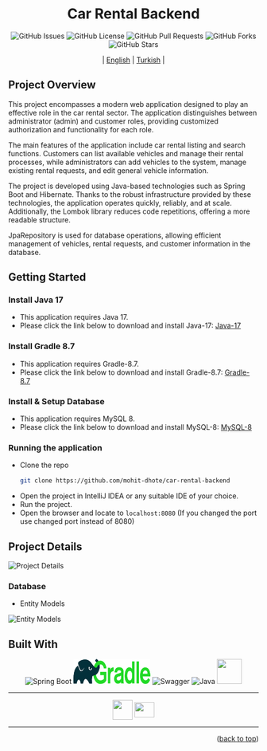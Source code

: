 ﻿<div align="center">
<h1>Car Rental Backend</h1>


![GitHub Issues](https://img.shields.io/github/issues/mohit-dhote/car-rental-backend)
![GitHub License](https://img.shields.io/github/license/mohit-dhote/car-rental-backend)
![GitHub Pull Requests](https://img.shields.io/github/issues-pr/mohit-dhote/car-rental-backend)
![GitHub Forks](https://img.shields.io/github/forks/mohit-dhote/car-rental-backend)
![GitHub Stars](https://img.shields.io/github/stars/mohit-dhote/car-rental-backend)

| [English](README.md) | [Turkish](./docs/README_TR.md) |

</div>

## Project Overview

This project encompasses a modern web application designed to play an effective role in the car rental sector. The application distinguishes between administrator (admin) and customer roles, providing customized authorization and functionality for each role.

The main features of the application include car rental listing and search functions. Customers can list available vehicles and manage their rental processes, while administrators can add vehicles to the system, manage existing rental requests, and edit general vehicle information.

The project is developed using Java-based technologies such as Spring Boot and Hibernate. Thanks to the robust infrastructure provided by these technologies, the application operates quickly, reliably, and at scale. Additionally, the Lombok library reduces code repetitions, offering a more readable structure.

JpaRepository is used for database operations, allowing efficient management of vehicles, rental requests, and customer information in the database.



## Getting Started

### Install Java 17

- This application requires Java 17.
- Please click the link below to download and install
  Java-17: [Java-17](https://www.oracle.com/java/technologies/downloads/#java17)

### Install Gradle 8.7

- This application requires Gradle-8.7.
- Please click the link below to download and install Gradle-8.7: [Gradle-8.7](https://gradle.org/releases/)

### Install & Setup Database

- This application requires MySQL 8.
- Please click the link below to download and install MySQL-8: [MySQL-8](https://dev.mysql.com/downloads/installer/)

### Running the application

- Clone the repo
   ```sh
   git clone https://github.com/mohit-dhote/car-rental-backend
   ```
- Open the project in IntelliJ IDEA or any suitable IDE of your choice.
- Run the project.
- Open the browser and locate to ```localhost:8080``` (If you changed the port use changed port instead of 8080)

## Project Details

![Project Details](./docs/images/carrentaldetails.png)

### Database

- Entity Models

![Entity Models](./docs/images/rentacar.png)

## Built With

 <p align="center">
      <img src="https://upload.wikimedia.org/wikipedia/commons/thumb/4/44/Spring_Framework_Logo_2018.svg/1200px-Spring_Framework_Logo_2018.svg.png" width="155" height="50" alt="Spring Boot" title="Spring Boot 17" class="img-small">
      <img src="https://raw.githubusercontent.com/docker-library/docs/c3d3ca6beed000f9ba6eabc98f3399158f520256/gradle/logo.png" width="155" height="50" alt="Gradle" title="Gradle" class="img-small">
      <img src="https://cogitech.pl/wp-content/uploads/2023/02/Swagger-logo.png" height="50" alt="Swagger" title="OpenAPI 2.0.4" class="img-small">
      <img src="https://cdn-icons-png.flaticon.com/512/5968/5968282.png" width="50" height="50" alt="Java" title="Java 17" class="img-small">
      <img src="https://cdn-icons-png.flaticon.com/512/5968/5968313.png" width="50" height="50" alt="" title="MySQL Workbench 8.0" class="img-small">
   </p>

  <hr>
<div align="center">
   <a href="mailto: harunsefa.inan@gmail.com" target="blank"><img align="center" src="https://cdn-icons-png.flaticon.com/512/9840/9840614.png" height="40" width="40" /></a>
   <a href="https://www.linkedin.com/in/harun-sefa-inan-761a2324b/" target="blank"><img align="center" src="https://raw.githubusercontent.com/rahuldkjain/github-profile-readme-generator/master/src/images/icons/Social/linked-in-alt.svg" height="30" width="40" /></a>
</div>
<hr> 




<p align="right">(<a href="#top">back to top</a>)</p>
